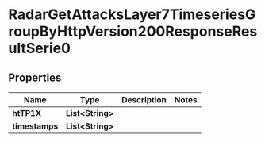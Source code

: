 

# RadarGetAttacksLayer7TimeseriesGroupByHttpVersion200ResponseResultSerie0


## Properties

| Name | Type | Description | Notes |
|------------ | ------------- | ------------- | -------------|
|**htTP1X** | **List&lt;String&gt;** |  |  |
|**timestamps** | **List&lt;String&gt;** |  |  |



